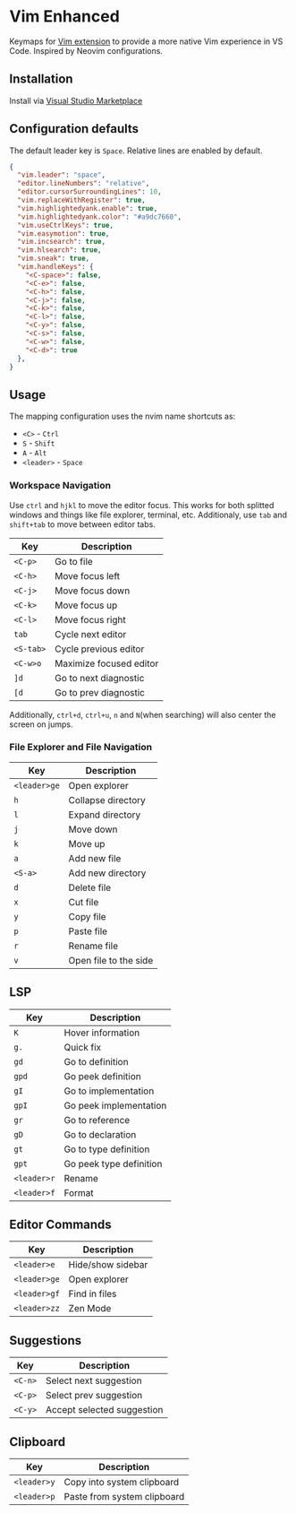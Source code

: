 # Vim Enhanced

Keymaps for [Vim extension](https://marketplace.visualstudio.com/items?itemName=vscodevim.vim) to provide a more native Vim experience in VS Code. Inspired by Neovim configurations.

## Installation

Install via [Visual Studio Marketplace](https://marketplace.visualstudio.com/items?itemName=mcaragheorghe.vim-enhanced)

## Configuration defaults

The default leader key is `Space`.
Relative lines are enabled by default.

```json
{
  "vim.leader": "space",
  "editor.lineNumbers": "relative",
  "editor.cursorSurroundingLines": 10,
  "vim.replaceWithRegister": true,
  "vim.highlightedyank.enable": true,
  "vim.highlightedyank.color": "#a9dc7660",
  "vim.useCtrlKeys": true,
  "vim.easymotion": true,
  "vim.incsearch": true,
  "vim.hlsearch": true,
  "vim.sneak": true,
  "vim.handleKeys": {
    "<C-space>": false,
    "<C-e>": false,
    "<C-h>": false,
    "<C-j>": false,
    "<C-k>": false,
    "<C-l>": false,
    "<C-y>": false,
    "<C-s>": false,
    "<C-w>": false,
    "<C-d>": true
  },
}
```

## Usage

The mapping configuration uses the nvim name shortcuts as:

- `<C>` - `Ctrl`
- `S` - `Shift`
- `A` - `Alt`
- `<leader>` - `Space`

### Workspace Navigation

Use `ctrl` and `hjkl` to move the editor focus. This works for both splitted windows and things like file explorer, terminal, etc.
Additionaly, use `tab` and `shift+tab` to move between editor tabs.

| Key       | Description             |
| --------- | ----------------------- |
| `<C-p>`   | Go to file              |
| `<C-h>`   | Move focus left         |
| `<C-j>`   | Move focus down         |
| `<C-k>`   | Move focus up           |
| `<C-l>`   | Move focus right        |
| `tab`     | Cycle next editor       |
| `<S-tab>` | Cycle previous editor   |
| `<C-w>o`  | Maximize focused editor |
| `]d`      | Go to next diagnostic   |
| `[d`      | Go to prev diagnostic   |

Additionally, `ctrl+d`, `ctrl+u`, `n` and `N`(when searching) will also center the screen on jumps.

### File Explorer and File Navigation

| Key          | Description           |
| ------------ | --------------------- |
| `<leader>ge` | Open explorer         |
| `h`          | Collapse directory    |
| `l`          | Expand directory      |
| `j`          | Move down             |
| `k`          | Move up               |
| `a`          | Add new file          |
| `<S-a>`      | Add new directory     |
| `d`          | Delete file           |
| `x`          | Cut file              |
| `y`          | Copy file             |
| `p`          | Paste file            |
| `r`          | Rename file           |
| `v`          | Open file to the side |

## LSP

| Key         | Description             |
| ----------- | ----------------------- |
| `K`         | Hover information       |
| `g.`        | Quick fix               |
| `gd`        | Go to definition        |
| `gpd`       | Go peek definition      |
| `gI`        | Go to implementation    |
| `gpI`       | Go peek implementation  |
| `gr`        | Go to reference         |
| `gD`        | Go to declaration       |
| `gt`        | Go to type definition   |
| `gpt`       | Go peek type definition |
| `<leader>r` | Rename                  |
| `<leader>f` | Format                  |

## Editor Commands

| Key          | Description       |
| ------------ | ----------------- |
| `<leader>e`  | Hide/show sidebar |
| `<leader>ge` | Open explorer     |
| `<leader>gf` | Find in files     |
| `<leader>zz` | Zen Mode          |

## Suggestions

| Key     | Description                |
| ------- | -------------------------- |
| `<C-n>` | Select next suggestion     |
| `<C-p>` | Select prev suggestion     |
| `<C-y>` | Accept selected suggestion |

## Clipboard

| Key         | Description                 |
| ----------- | --------------------------- |
| `<leader>y` | Copy into system clipboard  |
| `<leader>p` | Paste from system clipboard |
